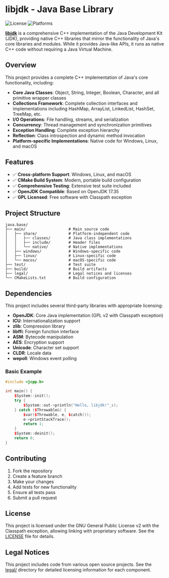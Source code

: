 # libjdk - Java Base Library

![License](https://img.shields.io/badge/license-GPL%20v2%20with%20Classpath%20Exception-green.svg)
![Platforms](https://img.shields.io/badge/platforms-Windows%20|%20Linux%20|%20macOS-lightgrey.svg)

[**libjdk**](https://github.com/libjdk/libjdk) is a comprehensive C++ implementation of the Java Development Kit (JDK), providing native C++ libraries that mirror the functionality of Java's core libraries and modules. While it provides Java-like APIs, it runs as native C++ code without requiring a Java Virtual Machine.

## Overview

This project provides a complete C++ implementation of Java's core functionality, including:

- **Core Java Classes**: Object, String, Integer, Boolean, Character, and all primitive wrapper classes
- **Collections Framework**: Complete collection interfaces and implementations including HashMap, ArrayList, LinkedList, HashSet, TreeMap, etc.
- **I/O Operations**: File handling, streams, and serialization
- **Concurrency**: Thread management and synchronization primitives
- **Exception Handling**: Complete exception hierarchy
- **Reflection**: Class introspection and dynamic method invocation
- **Platform-specific Implementations**: Native code for Windows, Linux, and macOS

## Features

- ✅ **Cross-platform Support**: Windows, Linux, and macOS
- ✅ **CMake Build System**: Modern, portable build configuration
- ✅ **Comprehensive Testing**: Extensive test suite included
- ✅ **OpenJDK Compatible**: Based on OpenJDK 17.35
- ✅ **GPL Licensed**: Free software with Classpath exception

## Project Structure

```
java.base/
├── main/                   # Main source code
│   ├── share/              # Platform-independent code
│   │   ├── classes/        # Java class implementations
│   │   ├── include/        # Header files
│   │   └── native/         # Native implementations
│   ├── windows/            # Windows-specific code
│   ├── linux/              # Linux-specific code
│   └── macos/              # macOS-specific code
├── test/                   # Test suite
├── build/                  # Build artifacts
├── legal/                  # Legal notices and licenses
└── CMakeLists.txt          # Build configuration
```

## Dependencies

This project includes several third-party libraries with appropriate licensing:

- **OpenJDK**: Core Java implementation (GPL v2 with Classpath exception)
- **ICU**: Internationalization support
- **zlib**: Compression library
- **libffi**: Foreign function interface
- **ASM**: Bytecode manipulation
- **AES**: Encryption support
- **Unicode**: Character set support
- **CLDR**: Locale data
- **wepoll**: Windows event polling

### Basic Example

```cpp
#include <jcpp.h>

int main() {
    $System::init();
    try {
        $System::out->println("Hello, libjdk!"_s);
    } catch ($Throwable&) {
        $var($Throwable, e, $catch());
        e->printStackTrace();
        return 1;
    }
    $System::deinit();
    return 0;
}
```

## Contributing

1. Fork the repository
2. Create a feature branch
3. Make your changes
4. Add tests for new functionality
5. Ensure all tests pass
6. Submit a pull request

## License

This project is licensed under the GNU General Public License v2 with the Classpath exception, allowing linking with proprietary software. See the [LICENSE](LICENSE) file for details.

## Legal Notices

This project includes code from various open source projects. See the [legal/](legal/) directory for detailed licensing information for each component.